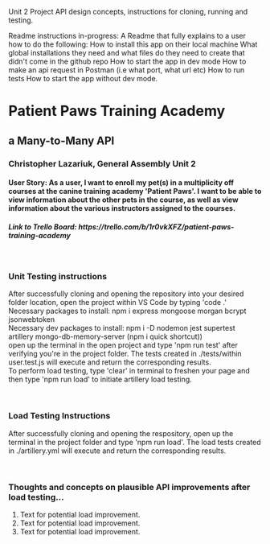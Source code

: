Unit 2 Project API design concepts, instructions for cloning, running and testing.

Readme instructions in-progress:
A Readme that fully explains to a user how to do the following:
How to install this app on their local machine
What global installations they need and what files do they need to create that didn't come in the github repo
How to start the app in dev mode
How to make an api request in Postman (i.e what port, what url etc)
How to run tests
How to start the app without dev mode.

<h1>Patient Paws Training Academy</h1>
<h2>a Many-to-Many API</h2>
<h3>Christopher Lazariuk, General Assembly Unit 2</h3>
<h4>User Story: As a user, I want to enroll my pet(s) in a multiplicity off courses at the canine training academy 'Patient Paws'. I want to be able to view information about the other pets in the course, as well as view information about the various instructors assigned to the courses.</h4>
<h5>Link to Trello Board: https://trello.com/b/1r0vkXFZ/patient-paws-training-academy</h5>
<br>
<h3>Unit Testing instructions</h3>
<p>After successfully cloning and opening the repository into your desired folder location, open the project within VS Code by typing 'code .'
<br>
Necessary packages to install: npm i express mongoose morgan bcrypt jsonwebtoken
<br>
Necessary dev packages to install: npm i -D nodemon jest supertest artillery mongo-db-memory-server (npm i quick shortcut))
<br>
open up the terminal in the open project and type 'npm run test' after verifying you're in the project folder.
The tests created in ./tests/within user.test.js will execute and return the corresponding results.
<br>
To perform load testing, type 'clear' in terminal to freshen your page and then type 'npm run load' to initiate artillery load testing.
</p>

<br>
<h3>Load Testing Instructions</h3>
<p>After successfully cloning and opening the respository, open up the terminal in the project folder and type 'npm run load'. The load tests created in ./artillery.yml will execute and return the corresponding results.</p>

<br>
<h3>Thoughts and concepts on plausible API improvements after load testing...</h3>
<ol>
    <li>
    Text for potential load improvement.
    </li>
    <li>
    Text for potential load improvement.
    </li>
    <li>
    Text for potential load improvement.
    </li>

</ol>
